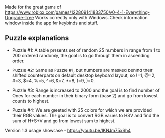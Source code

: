 Made for the great game of https://www.roblox.com/games/122809141833750/v0-4-1-Everything-Upgrade-Tree
Works correctly only with Windows. Check information window inside the app for keybinds and stuff.

## Puzzle explanations 
- Puzzle #1:
A table presents set of random 25 numbers in range from 1 to 200 ordered randomly,
the goal is to go through them in ascending order.

- Puzzle #2:
Same as Puzzle #1, but numbers are masked behind their shifted counterparts on default desktop keyboard layout, so
!=1, @=2, #=3, $=4, %=5, ^=6, &=7, *=8, (=9, )=0.

- Puzzle #3:
Range is increased to 2000 and the goal is to find number of Ones for each number in their binary form (base 2) and go from lowest counts to highest.

- Puzzle #4:
We are greeted with 25 colors for which we are provided their RGB values. The goal is to convert RGB
values to HSV and find the sum of H+S+V and go from lowest sum to highest.

Version 1.3 usage showcase - https://youtu.be/IKNJm75xSh4
